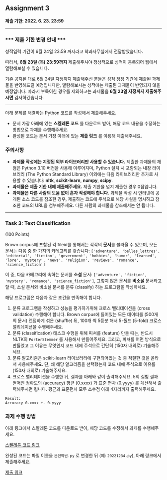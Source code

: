## Assignment 3
**제출 기한: 2022. 6. 23. 23:59**

---------------------------------------

### *** 제출 기한 변경 안내 ***

성적입력 기간이 6월 24일 23:59 까지라고 학과사무실에서 전달받았습니다.

따라서, **6월 23일 (목) 23:59까지** 제출해주셔야 정상적으로 성적이 등록되어 
웹에서 열람해보실 수 있습니다. 

기존 공지된 대로 6월 24일 자정까지 제출해주신 분들은 성적 정정 기간에 
제출된 과제물을 반영해드릴 예정입니다만, 열람해보시는 성적에는 제출된 과제물이
반영되지 않을 예정입니다. 따라서 부득이한 경우를 제외하고는
과제물을 **6월 23일 자정까지 제출해주시면** 감사하겠습니다. 

---------------------------------------

아래 문제를 해결하는 Python 코드를 작성해서 제출해주세요.

- 문서 가장 아래에 있는 **스켈레톤 코드** 를 다운로드 받아, 해당 코드 내용을 수정하는 방법으로 과제를 수행해주세요.
- 완성된 코드는 문서 가장 아래에 있는 **제출 링크** 를 이용해 제출해주세요.


### 주의사항

- **과제물 작성에는 지정된 외부 라이브러리만 사용할 수 있습니다.** 제출한 과제물의 채점은 Python 3.10 버전을 사용해 이루어지며, Python 설치 시 포함되는 내장 라이브러리 (The Python Standard Library) 이외에는 다음 라이브러리만 추가로 사용할 수 있습니다: **nltk**, **scikit-learn**, **numpy**, **scipy**.
- **과제물은 제출 기한 내에 제출해주세요.** 제출 기한을 넘겨 제출한 경우 0점입니다.
- **과제물은 다른 사람의 도움 없이 혼자 작성해야 합니다.** 과제물 작성 시 인터넷에 공개된 소스 코드를 참조한 경우, 제출하는 코드에 주석으로 해당 사실을 명시하고 참조한 코드의 URL을 첨부해주세요. 다른 사람의 과제물을 참조해서는 안 됩니다.

---------------------------------------

### Task 3: Text Classification
(100 Points)

Brown corpus에 포함된 각 fileid를 통해서는 각각의 **문서**를 불러올 수 있으며, 모든 문서는 다음 중 한 가지의 카테고리를 갖습니다: `['adventure', 'belles_lettres', 'editorial', 'fiction', 'government', 'hobbies', 'humor', 'learned', 'lore', 'mystery', 'news', 'religion', 'reviews', 'romance', 'science_fiction']`

이 중, 다음 카테고리에 속하는 문서를 **소설** 문서: `['adventure', 'fiction', 'mystery', 'romance', 'science_fiction']`, 그렇지 않은 문서를 **비소설** 문서라고 할 때, 소설 문서와 비소설 문서를 분류 (classify) 하는 프로그램을 작성하세요.

해당 프로그램은 다음과 같은 조건을 만족해야 합니다.

1. 분류 프로그램을 작성하고 성능을 평가하기위해 크로스 밸리데이션을 (cross validation) 수행해야 합니다. Brown corpus에 들어있는 모든 데이터를 (500개의 문서) 랜덤하게 섞은 (shuffle) 뒤, 100개 씩 5등분 해서 5-폴드 (5-fold) 크로스 밸리데이션을 수행해주세요.
2. 분류 (classification) 태스크 수행을 위해 피쳐를 (feature) 만들 때는, 반드시 NLTK의 `PorterStemmer` 를 사용해서 만들어주세요. 그리고, 피쳐를 어떤 방식으로 만들었고 그 이유는 무엇인지 코드 내에 주석으로 간단히 (150자 내외로) 기술해주세요.
3. 분류 알고리즘은 scikit-learn 라이브러리에 구현되어있는 것 중 적절한 것을 골라서 사용해주세요. 단, 왜 해당 알고리즘을 선택했는지 코드 내에 주석으로 이유를 (150자 내외로) 기술해주세요.
4. 크로스 밸리데이션을 수행한 뒤, 결과를 아래와 같이 출력해주세요. 5회 실험 결과 얻어진 정확도의 (accuracy) 평균 (0.xxxx) 과 표준 편차 (0.yyyy) 를 계산해서 출력해주시면 됩니다. 평균과 표준편차 모두 소수점 아래 4자리까지 출력해주세요.

```
Result:
Accuracy 0.xxxx +- 0.yyyy
```

### 과제 수행 방법

아래 링크에서 스켈레톤 코드를 다운로드 받아, 해당 코드를 수정해서 과제를 수행해주세요.

[스켈레톤 코드 링크](/static/bat54201/assignments/codes/classify.py)

완성된 코드는 파일 이름을 `본인학번.py` 로 변경한 뒤 (예: `20221234.py`), 아래 링크에서 제출해주세요.

[제출 링크](https://www.dropbox.com/request/yot3Y85rYHMzF6o5tCnI)
